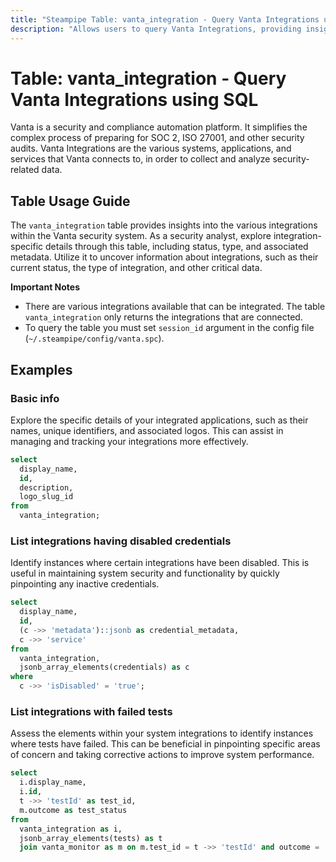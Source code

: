 ```yaml
---
title: "Steampipe Table: vanta_integration - Query Vanta Integrations using SQL"
description: "Allows users to query Vanta Integrations, providing insights into the various integrations within the Vanta security system."
---
```


# Table: vanta_integration - Query Vanta Integrations using SQL

Vanta is a security and compliance automation platform. It simplifies the complex process of preparing for SOC 2, ISO 27001, and other security audits. Vanta Integrations are the various systems, applications, and services that Vanta connects to, in order to collect and analyze security-related data.

## Table Usage Guide

The `vanta_integration` table provides insights into the various integrations within the Vanta security system. As a security analyst, explore integration-specific details through this table, including status, type, and associated metadata. Utilize it to uncover information about integrations, such as their current status, the type of integration, and other critical data.

**Important Notes**
- There are various integrations available that can be integrated. The table `vanta_integration` only returns the integrations that are connected.
- To query the table you must set `session_id` argument in the config file (`~/.steampipe/config/vanta.spc`).

## Examples

### Basic info
Explore the specific details of your integrated applications, such as their names, unique identifiers, and associated logos. This can assist in managing and tracking your integrations more effectively.

```sql
select
  display_name,
  id,
  description,
  logo_slug_id
from
  vanta_integration;
```

### List integrations having disabled credentials
Identify instances where certain integrations have been disabled. This is useful in maintaining system security and functionality by quickly pinpointing any inactive credentials.

```sql
select
  display_name,
  id,
  (c ->> 'metadata')::jsonb as credential_metadata,
  c ->> 'service'
from
  vanta_integration,
  jsonb_array_elements(credentials) as c
where
  c ->> 'isDisabled' = 'true';
```

### List integrations with failed tests
Assess the elements within your system integrations to identify instances where tests have failed. This can be beneficial in pinpointing specific areas of concern and taking corrective actions to improve system performance.

```sql
select
  i.display_name,
  i.id,
  t ->> 'testId' as test_id,
  m.outcome as test_status
from
  vanta_integration as i,
  jsonb_array_elements(tests) as t
  join vanta_monitor as m on m.test_id = t ->> 'testId' and outcome = 'FAIL';
```